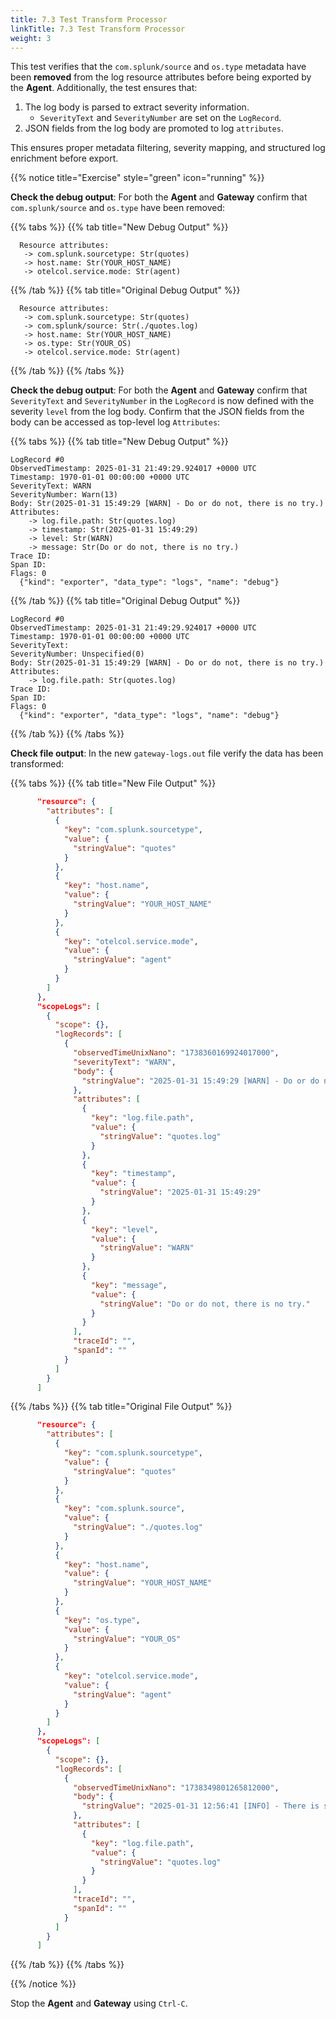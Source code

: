 ```yaml
---
title: 7.3 Test Transform Processor
linkTitle: 7.3 Test Transform Processor
weight: 3
---
```


This test verifies that the `com.splunk/source` and `os.type` metadata have been **removed** from the log resource attributes before being exported by the **Agent**. Additionally, the test ensures that:  

1. The log body is parsed to extract severity information.  
   - `SeverityText` and `SeverityNumber` are set on the `LogRecord`.  
2. JSON fields from the log body are promoted to log `attributes`.  

This ensures proper metadata filtering, severity mapping, and structured log enrichment before export.

{{% notice title="Exercise" style="green" icon="running" %}}

**Check the debug output**: For both the **Agent** and **Gateway** confirm that `com.splunk/source` and `os.type` have been removed:

{{% tabs %}}
{{% tab title="New Debug Output" %}}

  ```text
    Resource attributes:
     -> com.splunk.sourcetype: Str(quotes)
     -> host.name: Str(YOUR_HOST_NAME)
     -> otelcol.service.mode: Str(agent)
  ```

{{% /tab %}}
{{% tab title="Original Debug Output" %}}

  ```text
    Resource attributes:
     -> com.splunk.sourcetype: Str(quotes)
     -> com.splunk/source: Str(./quotes.log)
     -> host.name: Str(YOUR_HOST_NAME)
     -> os.type: Str(YOUR_OS)
     -> otelcol.service.mode: Str(agent)
  ```

{{% /tab %}}
{{% /tabs %}}

**Check the debug output**: For both the **Agent** and **Gateway** confirm that `SeverityText` and `SeverityNumber` in the `LogRecord` is now defined with the severity `level` from the log body. Confirm that the JSON fields from the body can be accessed as top-level log `Attributes`:

{{% tabs %}}
{{% tab title="New Debug Output" %}}

  ```text
  LogRecord #0
  ObservedTimestamp: 2025-01-31 21:49:29.924017 +0000 UTC
  Timestamp: 1970-01-01 00:00:00 +0000 UTC
  SeverityText: WARN
  SeverityNumber: Warn(13)
  Body: Str(2025-01-31 15:49:29 [WARN] - Do or do not, there is no try.)
  Attributes:
      -> log.file.path: Str(quotes.log)
      -> timestamp: Str(2025-01-31 15:49:29)
      -> level: Str(WARN)
      -> message: Str(Do or do not, there is no try.)
  Trace ID:
  Span ID:
  Flags: 0
    {"kind": "exporter", "data_type": "logs", "name": "debug"}
  ```

{{% /tab %}}
{{% tab title="Original Debug Output" %}}

  ```text
  LogRecord #0
  ObservedTimestamp: 2025-01-31 21:49:29.924017 +0000 UTC
  Timestamp: 1970-01-01 00:00:00 +0000 UTC
  SeverityText: 
  SeverityNumber: Unspecified(0)
  Body: Str(2025-01-31 15:49:29 [WARN] - Do or do not, there is no try.)
  Attributes:
      -> log.file.path: Str(quotes.log)
  Trace ID:
  Span ID:
  Flags: 0
    {"kind": "exporter", "data_type": "logs", "name": "debug"}
  ```

{{% /tab %}}
{{% /tabs %}}

**Check file output**: In the new `gateway-logs.out` file verify the data has been transformed:

{{% tabs %}}
{{% tab title="New File Output" %}}

  ```json
        "resource": {
          "attributes": [
            {
              "key": "com.splunk.sourcetype",
              "value": {
                "stringValue": "quotes"
              }
            },
            {
              "key": "host.name",
              "value": {
                "stringValue": "YOUR_HOST_NAME"
              }
            },
            {
              "key": "otelcol.service.mode",
              "value": {
                "stringValue": "agent"
              }
            }
          ]
        },
        "scopeLogs": [
          {
            "scope": {},
            "logRecords": [
              {
                "observedTimeUnixNano": "1738360169924017000",
                "severityText": "WARN",
                "body": {
                  "stringValue": "2025-01-31 15:49:29 [WARN] - Do or do not, there is no try."
                },
                "attributes": [
                  {
                    "key": "log.file.path",
                    "value": {
                      "stringValue": "quotes.log"
                    }
                  },
                  {
                    "key": "timestamp",
                    "value": {
                      "stringValue": "2025-01-31 15:49:29"
                    }
                  },
                  {
                    "key": "level",
                    "value": {
                      "stringValue": "WARN"
                    }
                  },
                  {
                    "key": "message",
                    "value": {
                      "stringValue": "Do or do not, there is no try."
                    }
                  }
                ],
                "traceId": "",
                "spanId": ""
              }
            ]
          }
        ]
  ```

{{% /tabs %}}
{{% tab title="Original File Output" %}}

  ```json
        "resource": {
          "attributes": [
            {
              "key": "com.splunk.sourcetype",
              "value": {
                "stringValue": "quotes"
              }
            },
            {
              "key": "com.splunk.source",
              "value": {
                "stringValue": "./quotes.log"
              }
            },
            {
              "key": "host.name",
              "value": {
                "stringValue": "YOUR_HOST_NAME"
              }
            },
            {
              "key": "os.type",
              "value": {
                "stringValue": "YOUR_OS"
              }
            },
            {
              "key": "otelcol.service.mode",
              "value": {
                "stringValue": "agent"
              }
            }
          ]
        },
        "scopeLogs": [
          {
            "scope": {},
            "logRecords": [
              {
                "observedTimeUnixNano": "1738349801265812000",
                "body": {
                  "stringValue": "2025-01-31 12:56:41 [INFO] - There is some good in this world, and it's worth fighting for."
                },
                "attributes": [
                  {
                    "key": "log.file.path",
                    "value": {
                      "stringValue": "quotes.log"
                    }
                  }
                ],
                "traceId": "",
                "spanId": ""
              }
            ]
          }
        ]
  ```

{{% /tab %}}
{{% /tabs %}}

{{% /notice %}}

Stop the **Agent** and **Gateway** using `Ctrl-C`.

